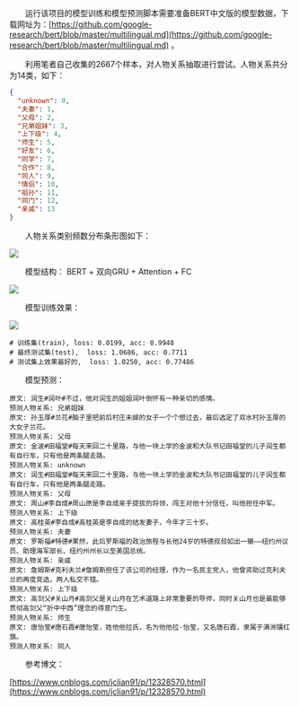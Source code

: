 &emsp;&emsp;运行该项目的模型训练和模型预测脚本需要准备BERT中文版的模型数据，下载网址为：[https://github.com/google-research/bert/blob/master/multilingual.md](https://github.com/google-research/bert/blob/master/multilingual.md) 。

&emsp;&emsp;利用笔者自己收集的2667个样本，对人物关系抽取进行尝试。人物关系共分为14类，如下：

```json
{
  "unknown": 0,
  "夫妻": 1,
  "父母": 2,
  "兄弟姐妹": 3,
  "上下级": 4,
  "师生": 5,
  "好友": 6,
  "同学": 7,
  "合作": 8,
  "同人": 9,
  "情侣": 10,
  "祖孙": 11,
  "同门": 12,
  "亲戚": 13
}
```

&emsp;&emsp;人物关系类别频数分布条形图如下：

![](https://github.com/percent4/people_relation_extract/blob/master/data/bar_chart.png)

&emsp;&emsp;模型结构： BERT + 双向GRU + Attention + FC 

![](https://github.com/percent4/people_relation_extract/blob/master/model.png)

&emsp;&emsp;模型训练效果：

![](https://github.com/percent4/people_relation_extract/blob/master/loss_acc.png)

```
# 训练集(train), loss: 0.0199, acc: 0.9948
# 最终测试集(test),  loss: 1.0686, acc: 0.7711
# 测试集上效果最好的,  loss: 1.0250, acc: 0.77486
```

&emsp;&emsp;模型预测：

```
原文: 润生#润叶#不过，他对润生的姐姐润叶倒怀有一种亲切的感情。
预测人物关系: 兄弟姐妹
原文: 孙玉厚#兰花#脑子里把前后村庄未嫁的女子一个个想过去，最后选定了双水村孙玉厚的大女子兰花。
预测人物关系: 父母
原文: 金波#田福堂#每天来回二十里路，与他一块上学的金波和大队书记田福堂的儿子润生都有自行车，只有他是两条腿走路。
预测人物关系: unknown
原文: 润生#田福堂#每天来回二十里路，与他一块上学的金波和大队书记田福堂的儿子润生都有自行车，只有他是两条腿走路。
预测人物关系: 父母
原文: 周山#李自成#周山原是李自成亲手提拔的将领，闯王对他十分信任，叫他担任中军。
预测人物关系: 上下级
原文: 高桂英#李自成#高桂英是李自成的结发妻子，今年才三十岁。
预测人物关系: 夫妻
原文: 罗斯福#特德#果然，此后罗斯福的政治旅程与长他24岁的特德叔叔如出一辙——纽约州议员、助理海军部长、纽约州州长以至美国总统。
预测人物关系: 亲戚
原文: 詹姆斯#克利夫兰#詹姆斯担任了该公司的经理，作为一名民主党人，他曾资助过克利夫兰的再度竞选，两人私交不错。
预测人物关系: 上下级
原文: 高剑父#关山月#高剑父是关山月在艺术道路上非常重要的导师，同时关山月也是最能够贯彻高剑父“折中中西”理念的得意门生。
预测人物关系: 师生
原文: 唐怡莹#唐石霞#唐怡莹，姓他他拉氏，名为他他拉·怡莹，又名唐石霞，隶属于满洲镶红旗。
预测人物关系: 同人
```

&emsp;&emsp;参考博文：

[https://www.cnblogs.com/jclian91/p/12328570.html](https://www.cnblogs.com/jclian91/p/12328570.html)